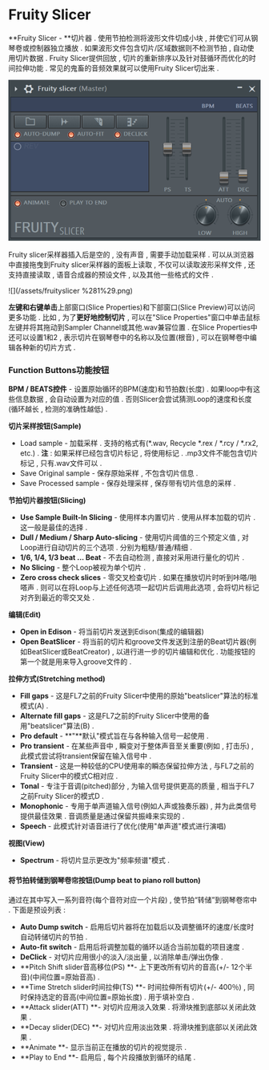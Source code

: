 # Fruity Slicer

**Fruity Slicer - **切片器 . 使用节拍检测将波形文件切成小块 , 并使它们可从钢琴卷或控制器独立播放 . 如果波形文件包含切片/区域数据则不检测节拍 , 自动使用切片数据 . Fruity Slicer提供回放 , 切片的重新排序以及针对鼓循环而优化的时间拉伸功能 . 常见的鬼畜的音频效果就可以使用Fruity Slicer切出来 .

![](/assets/fruityslicer.png)

Fruity slicer采样器插入后是空的 , 没有声音 , 需要手动加载采样 . 可以从浏览器中直接拖曳到Fruity slicer采样器的面板上读取 , 不仅可以读取波形采样文件 , 还支持直接读取 , 语音合成器的预设文件 , 以及其他一些格式的文件 .

![](/assets/fruityslicer %281%29.png)

**左键和右键单击**上部窗口\(Slice Properties\)和下部窗口\(Slice Preview\)可以访问更多功能 . 比如 , 为了**更好地控制切片** , 可以在"Slice Properties"窗口中单击鼠标左键并将其拖动到Sampler Channel或其他.wav兼容位置 . 在Slice Properties中还可以设置1和2 , 表示切片在钢琴卷中的名称以及位置\(根音\) , 可以在钢琴卷中编辑各种新的切片方式 .

### Function Buttons功能按钮

**BPM / BEATS控件** - 设置原始循环的BPM\(速度\)和节拍数\(长度\) . 如果loop中有这些信息数据 , 会自动设置为对应的值 . 否则Slicer会尝试猜测Loop的速度和长度\(循环越长 , 检测的准确性越低\) .

**切片采样按钮\(Sample\)**

* Load sample - 加载采样 . 支持的格式有\(\*.wav, Recycle \*.rex / \*.rcy / \*.rx2, etc.\) . **注** : 如果采样已经包含切片标记 , 将使用标记 . .mp3文件不能包含切片标记 , 只有.wav文件可以 . 
* Save Original sample - 保存原始采样 , 不包含切片信息 . 
* Save Processed sample - 保存处理采样 , 保存带有切片信息的采样 . 

**节拍切片器按钮\(Slicing\)**

* **Use Sample Built-In Slicing** - 使用样本内置切片 . 使用从样本加载的切片 . 这一般是最佳的选择 . 
* **Dull / Medium / Sharp Auto-slicing** - 使用切片阈值的三个预定义值 , 对Loop进行自动切片的三个选项 . 分别为粗糙/普通/精细 . 
* **1/6, 1/4, 1/3 beat ... Beat** - 不去自动检测 , 直接对采用进行量化的切片 . 
* **No Slicing** - 整个Loop被视为单个切片 . 
* **Zero cross check slices** - 零交叉检查切片 . 如果在播放切片时听到咔嗒/啪嗒声 . 则可以在将Loop与上述任何选项一起切片后调用此选项 , 会将切片标记对齐到最近的零交叉处 . 

**编辑\(Edit\)**

* **Open in Edison** - 将当前切片发送到Edison\(集成的编辑器\)
* **Open BeatSlicer** - 将当前的切片和groove文件发送到注册的Beat切片器\(例如BeatSlicer或BeatCreator\) , 以进行进一步的切片编辑和优化 . 功能按钮的第一个就是用来导入groove文件的 . 

**拉伸方式\(Stretching method\)**

* **Fill gaps** - 这是FL7之前的Fruity Slicer中使用的原始"beatslicer"算法的标准模式\(A\) .
* **Alternate fill gaps** - 这是FL7之前的Fruity Slicer中使用的备用"beatslicer"算法\(B\) .
* **Pro default** - **"**默认"模式旨在与各种输入信号一起使用 .
* **Pro transient** - 在某些声音中 , 瞬变对于整体声音至关重要\(例如 , 打击乐\) , 此模式尝试将transient保留在输入信号中 .
* **Transient** - 这是一种较低的CPU使用率的瞬态保留拉伸方法 , 与FL7之前的Fruity Slicer中的模式C相对应 .
* **Tonal** - 专注于音调\(pitched\)部分 , 为输入信号提供更高的质量 , 相当于FL7之前Fruity Slicer的模式D .
* **Monophonic** - 专用于单声道输入信号\(例如人声或独奏乐器\) , 并为此类信号提供最佳效果 . 音调质量是通过保留共振峰来实现的 .
* **Speech** - 此模式针对语音进行了优化\(使用"单声道"模式进行演唱\)

**视图\(View\)**

* **Spectrum** - 将切片显示更改为"频率频谱"模式 . 

#### **将节拍转储到钢琴卷帘按钮\(Dump beat to piano roll button\)**

通过在其中写入一系列音符\(每个音符对应一个片段\) , 使节拍“转储”到钢琴卷帘中 . 下面是预设列表 :

* **Auto Dump switch** - 启用后切片器将在加载后以及调整循环的速度/长度时自动转储切片的节拍 .
* **Auto-fit switch** - 启用后将调整加载的循环以适合当前加载的项目速度 .
* **DeClick** - 对切​​片应用很小的淡入/淡出量 , 以消除单击/弹出伪像 .
* **Pitch Shift slider音高移位\(PS\) **- 上下更改所有切片的音高\(+/- 12个半音\)\(中间位置=原始音高\) . 
* **Time Stretch slider时间拉伸\(TS\) **- 时间拉伸所有切片\(+/- 400％\) , 同时保持选定的音高\(中间位置=原始长度\) . 用于填补空白 . 
* **Attack slider\(ATT\) **- 对切片应用淡入效果 . 将滑块推到底部以关闭此效果 . 
* **Decay slider\(DEC\) **- 对切片应用淡出效果 . 将滑块推到底部以关闭此效果 . 
* **Animate **- 显示当前正在播放的切片的视觉提示 . 
* **Play to End **- 启用后 , 每个片段播放到循环的结尾 . 



